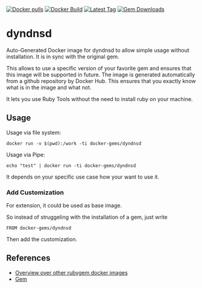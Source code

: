 [![Docker pulls](https://img.shields.io/docker/pulls/rubygem/dyndnsd.svg)](https://hub.docker.com/r/rubygem/dyndnsd/)
[![Docker Build](https://img.shields.io/docker/automated/rubygem/dyndnsd.svg)](https://hub.docker.com/r/rubygem/dyndnsd/)
[![Latest Tag](https://img.shields.io/github/tag/docker-rubygem/dyndnsd.svg)](https://hub.docker.com/r/rubygem/dyndnsd/)
[![Gem Downloads](https://img.shields.io/gem/dt/dyndnsd.svg)](https://rubygems.org/gems/dyndnsd/)
# dyndnsd

Auto-Generated Docker image for dyndnsd to allow simple usage without installation.
It is in sync with the original gem.

This allows to use a specific version of your favorite gem and ensures that this image will be supported in future.
The image is generated automatically from a github repository by Docker Hub.
This ensures that you exactly know what is in the image and what not.

It lets you use Ruby Tools without the need to install ruby on your machine.

## Usage

Usage via file system:

`docker run -v $(pwd):/work -ti docker-gems/dyndnsd`

Usage via Pipe:

`echo "test" | docker run -ti docker-gems/dyndnsd`

It depends on your specific use case how your want to use it.

### Add Customization

For extension, it could be used as base image.

So instead of struggeling with the installation of a gem, just write

`FROM docker-gems/dyndnsd`

Then add the customization.

## References

 - [Overview over other rubygem docker images](https://github.com/thinkbot/docker-rubygem)
 - [Gem](https://rubygems.org/gems/dyndnsd/)
